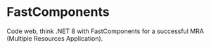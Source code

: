 # FastComponents

Code web, think .NET 8 with FastComponents for a successful MRA (Multiple Resources Application).
